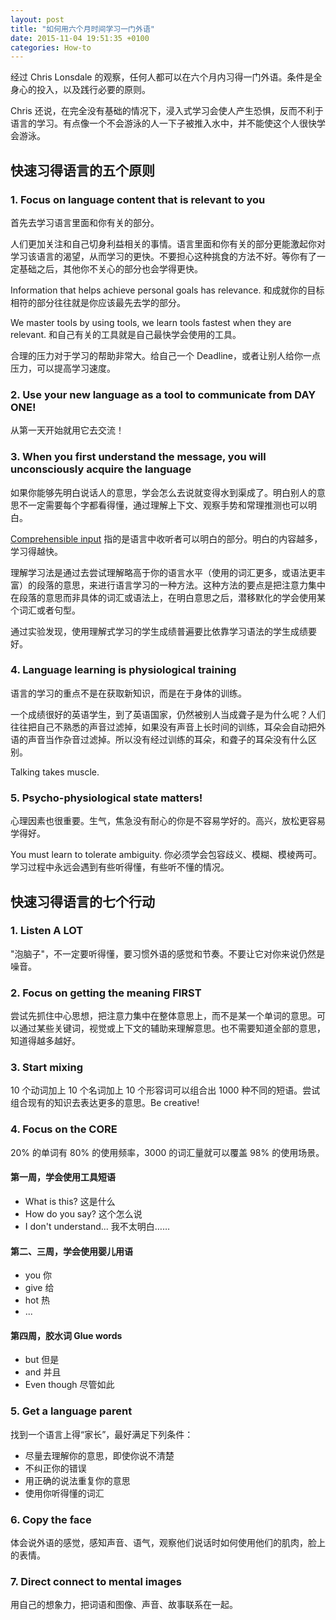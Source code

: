 ```yaml
---
layout: post
title: "如何用六个月时间学习一门外语"
date: 2015-11-04 19:51:35 +0100
categories: How-to
---
```


经过 Chris Lonsdale 的观察，任何人都可以在六个月内习得一门外语。条件是全身心的投入，以及践行必要的原则。

Chris 还说，在完全没有基础的情况下，浸入式学习会使人产生恐惧，反而不利于语言的学习。有点像一个不会游泳的人一下子被推入水中，并不能使这个人很快学会游泳。

## 快速习得语言的五个原则

### 1. Focus on language content that is relevant to you

首先去学习语言里面和你有关的部分。

人们更加关注和自己切身利益相关的事情。语言里面和你有关的部分更能激起你对学习该语言的渴望，从而学习的更快。不要担心这种挑食的方法不好。等你有了一定基础之后，其他你不关心的部分也会学得更快。

Information that helps achieve personal goals has relevance. 和成就你的目标相符的部分往往就是你应该最先去学的部分。

We master tools by using tools, we learn tools fastest when they are relevant. 和自己有关的工具就是自己最快学会使用的工具。

合理的压力对于学习的帮助非常大。给自己一个 Deadline，或者让别人给你一点压力，可以提高学习速度。

### 2. Use your new language as a tool to communicate from DAY ONE!

从第一天开始就用它去交流！

### 3. When you first understand the message, you will unconsciously acquire the language

如果你能够先明白说话人的意思，学会怎么去说就变得水到渠成了。明白别人的意思不一定需要每个字都看得懂，通过理解上下文、观察手势和常理推测也可以明白。

[Comprehensible input](https://www.youtube.com/watch?v=4K11o19YNvk) 指的是语言中收听者可以明白的部分。明白的内容越多，学习得越快。

理解学习法是通过去尝试理解略高于你的语言水平（使用的词汇更多，或语法更丰富）的段落的意思，来进行语言学习的一种方法。这种方法的要点是把注意力集中在段落的意思而非具体的词汇或语法上，在明白意思之后，潜移默化的学会使用某个词汇或者句型。

通过实验发现，使用理解式学习的学生成绩普遍要比依靠学习语法的学生成绩要好。

### 4. Language learning is physiological training

语言的学习的重点不是在获取新知识，而是在于身体的训练。

一个成绩很好的英语学生，到了英语国家，仍然被别人当成聋子是为什么呢？人们往往把自己不熟悉的声音过滤掉，如果没有声音上长时间的训练，耳朵会自动把外语的声音当作杂音过滤掉。所以没有经过训练的耳朵，和聋子的耳朵没有什么区别。

Talking takes muscle.

### 5. Psycho-physiological state matters!

心理因素也很重要。生气，焦急没有耐心的你是不容易学好的。高兴，放松更容易学得好。

You must learn to tolerate ambiguity. 你必须学会包容歧义、模糊、模棱两可。学习过程中永远会遇到有些听得懂，有些听不懂的情况。

## 快速习得语言的七个行动

### 1. Listen A LOT

"泡脑子"，不一定要听得懂，要习惯外语的感觉和节奏。不要让它对你来说仍然是噪音。

### 2. Focus on getting the meaning FIRST

尝试先抓住中心思想，把注意力集中在整体意思上，而不是某一个单词的意思。可以通过某些关键词，视觉或上下文的辅助来理解意思。也不需要知道全部的意思，知道得越多越好。

### 3. Start mixing

10 个动词加上 10 个名词加上 10 个形容词可以组合出 1000 种不同的短语。尝试组合现有的知识去表达更多的意思。Be creative!

### 4. Focus on the CORE

20% 的单词有 80% 的使用频率，3000 的词汇量就可以覆盖 98% 的使用场景。

#### 第一周，学会使用工具短语

* What is this? 这是什么
* How do you say? 这个怎么说
* I don't understand... 我不太明白……

#### 第二、三周，学会使用婴儿用语

* you 你
* give 给
* hot 热
* ...

#### 第四周，胶水词 Glue words

* but 但是
* and 并且
* Even though 尽管如此

### 5. Get a language parent

找到一个语言上得“家长”，最好满足下列条件：

* 尽量去理解你的意思，即使你说不清楚
* 不纠正你的错误
* 用正确的说法重复你的意思
* 使用你听得懂的词汇

### 6. Copy the face

体会说外语的感觉，感知声音、语气，观察他们说话时如何使用他们的肌肉，脸上的表情。

### 7. Direct connect to mental images

用自己的想象力，把词语和图像、声音、故事联系在一起。
